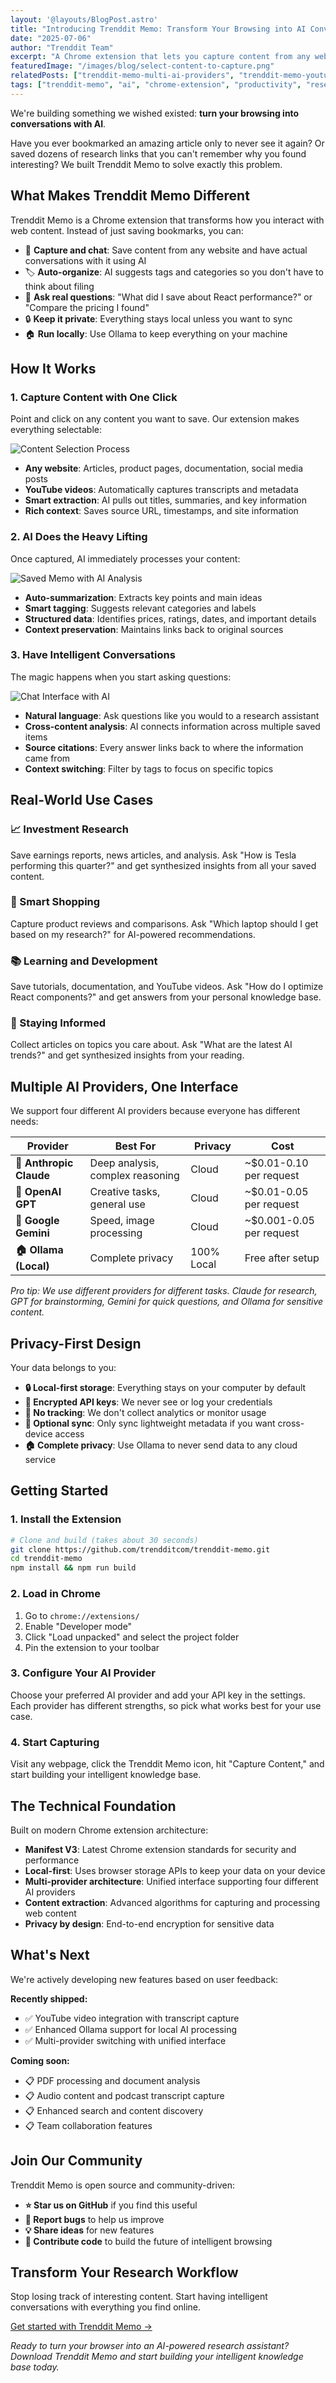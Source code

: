 ```yaml
---
layout: '@layouts/BlogPost.astro'
title: "Introducing Trenddit Memo: Transform Your Browsing into AI Conversations"
date: "2025-07-06"
author: "Trenddit Team"
excerpt: "A Chrome extension that lets you capture content from any website and actually talk to it using AI. Turn your bookmarks into intelligent conversations with multiple AI providers."
featuredImage: "/images/blog/select-content-to-capture.png"
relatedPosts: ["trenddit-memo-multi-ai-providers", "trenddit-memo-youtube-integration", "trenddit-memo-privacy-local-first"]
tags: ["trenddit-memo", "ai", "chrome-extension", "productivity", "research", "bookmarks", "Trenddit Memo", "AI Agents"]
---
```


We're building something we wished existed: **turn your browsing into conversations with AI**.

Have you ever bookmarked an amazing article only to never see it again? Or saved dozens of research links that you can't remember why you found interesting? We built Trenddit Memo to solve exactly this problem.

## What Makes Trenddit Memo Different

Trenddit Memo is a Chrome extension that transforms how you interact with web content. Instead of just saving bookmarks, you can:

- 🧠 **Capture and chat**: Save content from any website and have actual conversations with it using AI
- 🏷️ **Auto-organize**: AI suggests tags and categories so you don't have to think about filing
- 💬 **Ask real questions**: "What did I save about React performance?" or "Compare the pricing I found"
- 🔒 **Keep it private**: Everything stays local unless you want to sync
- 🏠 **Run locally**: Use Ollama to keep everything on your machine

## How It Works

### 1. Capture Content with One Click

Point and click on any content you want to save. Our extension makes everything selectable:

![Content Selection Process](/images/blog/select-content-to-capture.png)

- **Any website**: Articles, product pages, documentation, social media posts
- **YouTube videos**: Automatically captures transcripts and metadata  
- **Smart extraction**: AI pulls out titles, summaries, and key information
- **Rich context**: Saves source URL, timestamps, and site information

### 2. AI Does the Heavy Lifting

Once captured, AI immediately processes your content:

![Saved Memo with AI Analysis](/images/blog/save-memo.png)

- **Auto-summarization**: Extracts key points and main ideas
- **Smart tagging**: Suggests relevant categories and labels
- **Structured data**: Identifies prices, ratings, dates, and important details
- **Context preservation**: Maintains links back to original sources

### 3. Have Intelligent Conversations

The magic happens when you start asking questions:

![Chat Interface with AI](/images/blog/chat-with-memo.png)

- **Natural language**: Ask questions like you would to a research assistant
- **Cross-content analysis**: AI connects information across multiple saved items
- **Source citations**: Every answer links back to where the information came from
- **Context switching**: Filter by tags to focus on specific topics

## Real-World Use Cases

### 📈 Investment Research
Save earnings reports, news articles, and analysis. Ask "How is Tesla performing this quarter?" and get synthesized insights from all your saved content.

### 🛒 Smart Shopping  
Capture product reviews and comparisons. Ask "Which laptop should I get based on my research?" for AI-powered recommendations.

### 📚 Learning and Development
Save tutorials, documentation, and YouTube videos. Ask "How do I optimize React components?" and get answers from your personal knowledge base.

### 📰 Staying Informed
Collect articles on topics you care about. Ask "What are the latest AI trends?" and get synthesized insights from your reading.

## Multiple AI Providers, One Interface

We support four different AI providers because everyone has different needs:

| Provider | Best For | Privacy | Cost |
|----------|----------|---------|------|
| **🤖 Anthropic Claude** | Deep analysis, complex reasoning | Cloud | ~$0.01-0.10 per request |
| **🧠 OpenAI GPT** | Creative tasks, general use | Cloud | ~$0.01-0.05 per request |
| **🎯 Google Gemini** | Speed, image processing | Cloud | ~$0.001-0.05 per request |
| **🏠 Ollama (Local)** | Complete privacy | 100% Local | Free after setup |

*Pro tip: We use different providers for different tasks. Claude for research, GPT for brainstorming, Gemini for quick questions, and Ollama for sensitive content.*

## Privacy-First Design

Your data belongs to you:

- **🔒 Local-first storage**: Everything stays on your computer by default
- **🔐 Encrypted API keys**: We never see or log your credentials  
- **📵 No tracking**: We don't collect analytics or monitor usage
- **🔄 Optional sync**: Only sync lightweight metadata if you want cross-device access
- **🏠 Complete privacy**: Use Ollama to never send data to any cloud service

## Getting Started

### 1. Install the Extension

```bash
# Clone and build (takes about 30 seconds)
git clone https://github.com/trendditcom/trenddit-memo.git
cd trenddit-memo
npm install && npm run build
```

### 2. Load in Chrome

1. Go to `chrome://extensions/`
2. Enable "Developer mode"
3. Click "Load unpacked" and select the project folder
4. Pin the extension to your toolbar

### 3. Configure Your AI Provider

Choose your preferred AI provider and add your API key in the settings. Each provider has different strengths, so pick what works best for your use case.

### 4. Start Capturing

Visit any webpage, click the Trenddit Memo icon, hit "Capture Content," and start building your intelligent knowledge base.

## The Technical Foundation

Built on modern Chrome extension architecture:

- **Manifest V3**: Latest Chrome extension standards for security and performance
- **Local-first**: Uses browser storage APIs to keep your data on your device
- **Multi-provider architecture**: Unified interface supporting four different AI providers
- **Content extraction**: Advanced algorithms for capturing and processing web content
- **Privacy by design**: End-to-end encryption for sensitive data

## What's Next

We're actively developing new features based on user feedback:

**Recently shipped:**
- ✅ YouTube video integration with transcript capture
- ✅ Enhanced Ollama support for local AI processing
- ✅ Multi-provider switching with unified interface

**Coming soon:**
- 📋 PDF processing and document analysis
- 📋 Audio content and podcast transcript capture
- 📋 Enhanced search and content discovery
- 📋 Team collaboration features

## Join Our Community

Trenddit Memo is open source and community-driven:

- **⭐ Star us on GitHub** if you find this useful
- **🐛 Report bugs** to help us improve
- **💡 Share ideas** for new features
- **🤝 Contribute code** to build the future of intelligent browsing

## Transform Your Research Workflow

Stop losing track of interesting content. Start having intelligent conversations with everything you find online.

[Get started with Trenddit Memo →](https://github.com/trendditcom/trenddit-memo)

*Ready to turn your browser into an AI-powered research assistant? Download Trenddit Memo and start building your intelligent knowledge base today.*